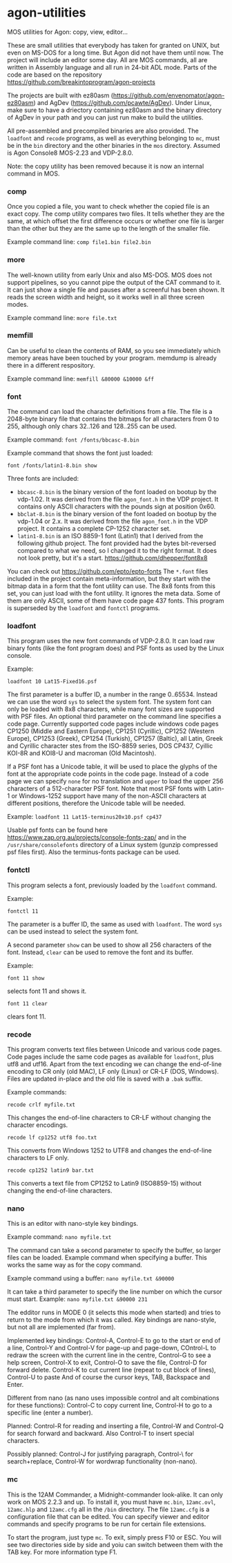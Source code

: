 # agon-utilities
MOS utilities for Agon: copy, view, editor...

These are small utilities that everybody has taken for granted on UNIX, but even on MS-DOS for a long time. But Agon did not have them until now.
The project will include an editor some day. All are MOS commands, all are written in Assembly language and all run in 24-bit ADL mode.
Parts of the code are based on the repository https://github.com/breakintoprogram/agon-projects

The projects are built with ez80asm
(https://github.com/envenomator/agon-ez80asm) and AgDev
(https://github.com/pcawte/AgDev). Under Linux, make sure to have a
driectory containing ez80asm and the binary directory of AgDev in your
path and you can just run make to build the utilities.

All pre-assembled and precompiled binaries are also provided. The
`loadfont` and `recode` programs, as well as everything belonging to
`mc`, must be in the `bin` directory and the other binaries in the
`mos` directory. Assumed is Agon Console8 MOS-2.23 and VDP-2.8.0.

Note: the copy utility has been removed because it is now an internal command in MOS.

### comp

Once you copied a file, you want to check whether the copied file is an exact copy. The comp utility compares two files. It tells whether they are the same,
at which offset the first difference occurs or whether one file is larger than the other but they are the same up to the length of the smaller file.

Example command line: `comp file1.bin file2.bin`

### more

The well-known utility from early Unix and also MS-DOS. MOS does not support pipelines, so you cannot pipe the output of the CAT command to it. It can just show
a single file and pauses after a screenful has been shown. It reads the screen width and height, so it works well in all three screen modes.

Example command line: `more file.txt`

### memfill

Can be useful to clean the contents of RAM, so you see immediately which memory areas have been touched by your program. memdump is already there in a different respository.

Example command line: `memfill &80000 &10000 &ff`

### font

The command can load the character definitions from a file. The file is a 2048-byte binary file that contains the bitmaps for all characters from 0 to 255, 
although only chars 32..126 and 128..255 can be used.

Example command: `font /fonts/bbcasc-8.bin`

Example command that shows the font just loaded: 

`font /fonts/latin1-8.bin show`

Three fonts are included: 
- `bbcasc-8.bin` is the binary version of the font loaded on bootup by the vdp-1.02. It was derived from the file `agon_font.h`
 in the VDP project. It contains only ASCII characters with the pounds sign at position 0x60.
- `bbclat-8.bin` is the binary version of the font loaded on bootup by the vdp-1.04 or 2.x. It was derived from the file `agon_font.h`
 in the VDP project. It contains a complete CP-1252 character set.
- `latin1-8.bin` is an ISO 8859-1 font (Latin1) that I derived from the following github project. The font provided had
 the bytes bit-reversed compared to what we need, so I changed it to the right format. It does not look pretty, but it's a start.
https://github.com/dhepper/font8x8

You can check out https://github.com/epto/epto-fonts The `*.font`
files included in the project contain meta-information, but they start
with the bitmap data in a form that the font utility can use.  The 8x8
fonts from this set, you can just load with the font utility. It
ignores the meta data. Some of them are only ASCII, some of them have
code page 437 fonts. This program is superseded by the `loadfont` and
`fontctl` programs.

### loadfont

This program uses the new font commands of VDP-2.8.0. It can load raw
binary fonts (like the font program does) and PSF fonts as used by the
Linux console.

Example:

`loadfont 10 Lat15-Fixed16.psf`

The first parameter is a buffer ID, a number in the range
0..65534. Instead we can use the word `sys` to select the system
font. The system font can only be loaded with 8x8 characters, while
many font sizes are supported with PSF files. An optional third
parameter on the command line specifies a code page. Currently
supported code pages include windows code pages CP1250 (Middle and
Eastern Europe), CP1251 (Cyrillic), CP1252 (Western Europe), CP1253
(Greek), CP1254 (Turkish), CP1257 (Baltic), all Latin, Greek and
Cyrillic character stes from the ISO-8859 series, DOS CP437, Cyillic
KOI-8R and KOI8-U and macroman (Old Macintosh).

If a PSF font has a Unicode table, it will be used to place the glyphs
of the font at the appropriate code points in the code page.  Instead
of a code page we can specify `none` for no translation and `upper` to
load the upper 256 characters of a 512-character PSF font. Note that
most PSF fonts with Latin-1 or Windows-1252 support have many of the
non-ASCII characters at different positions, therefore the Unicode
table will be needed.

Example:
`loadfont 11 Lat15-terminus20x10.psf cp437`

Usable psf fonts can be found here
https://www.zap.org.au/projects/console-fonts-zap/ and in the
`/usr/share/consolefonts` directory of a Linux system (gunzip
compressed psf files first). Also the terminus-fonts package can be
used.

### fontctl

This program selects a font, previously loaded by the `loadfont` command.

Example:

`fontctl 11`

The parameter is a buffer ID, the same as used with `loadfont`. The
word `sys` can be used instead to select the system font.

A second parameter `show` can be used to show all 256 characters of the font.
Instead, `clear` can be used to remove the font and its buffer.

Example:

`font 11 show`

selects font 11 and shows it.

`font 11 clear`

clears font 11.

### recode

This program converts text files between Unicode and various code
pages.  Code pages include the same code pages as available for
`loadfont`, plus utf8 and utf16. Apart from the text encoding we can
change the end-of-line encoding to CR only (old MAC), LF only (Linux)
or CR-LF (DOS, Windows). Files are updated in-place and the old file
is saved with a `.bak` suffix.

Example commands:

`recode crlf myfile.txt`

This changes the end-of-line characters to CR-LF without changing the
character encodings.

`recode lf cp1252 utf8 foo.txt`

This converts from Windows 1252 to UTF8 and changes the end-of-line
characters to LF only.

`recode cp1252 latin9 bar.txt`

This converts a text file from CP1252 to Latin9 (ISO8859-15) without
changing the end-of-line characters.


### nano

This is an editor with nano-style key bindings.

Example command: `nano myfile.txt`

The command can take a second parameter to specify the buffer, so larger files can be loaded.
Example command when specifying a buffer. This works the same way as for the copy command.

Example command using a buffer:
`nano myfile.txt &90000`

It can take a third parameter to specify the line number on which the cursor must start. Example:
`nano myfile.txt &90000 231`

The edditor runs in MODE 0 (it selects this mode when started) and tries to return to the mode from which it was called.
Key bindings are nano-style, but not all are implemented (far from).

Implemented key bindings: Control-A, Control-E to go to the start or end of a line, Control-Y and Control-V for page-up and
page-down, COntrol-L to redraw the screen with the current line in the centre, Control-G to see a help screen, Control-X to exit, Control-O to save the file, 
Control-D for forward delete. Control-K to cut current line (repeat to cut block of lines), Control-U to paste
And of course the cursor keys, TAB, Backspace and Enter.

Different from nano (as nano uses impossible control and alt combinations for these functions): Control-C to copy current line,
Control-H to go to a specific line (enter a number).

Planned: Control-R for reading and inserting a file, Control-W and Control-Q
for search forward and backward. Also Control-T to insert special characters.

Possibly planned: Control-J for justifying paragraph, Control-\ for search+replace, Control-W for wordwrap functionality (non-nano).

### mc

This is the 12AM Commander, a Midnight-commander look-alike. It can
only work on MOS 2.2.3 and up. To install it, you must have `mc.bin`,
`12amc.ovl`, `12amc.hlp` and `12amc.cfg` all in the `/bin`
directory. The file `12amc.cfg` is a configuration file that can be
edited. You can specify viewer and editor commands and specify
programs to be run for certain file extensions.

To start the program, just type `mc`. To exit, simply press F10 or
ESC.  You will see two directories side by side and yoiu can switch
between them with the TAB key. For more information type F1.
